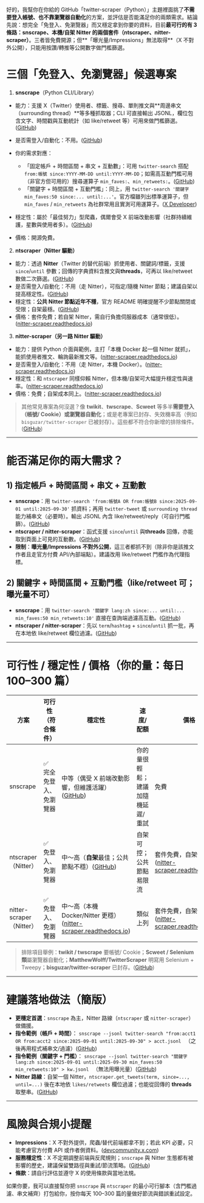 好的，我幫你在你給的 GitHub「twitter-scraper（Python）」主題裡面挑了**不需要登入帳號、也不靠瀏覽器自動化**的方案，並評估是否能滿足你的兩類需求。結論先說：想完全「免登入、免瀏覽器」而又穩定拿到你要的資料，目前**最可行的有 3 條路：snscrape、本機/自架 Nitter 的兩個套件（ntscraper、nitter-scraper）**。三者皆免費開源；但**「曝光量/Impressions」無法取得**（X 不對外公開），只能用按讚/轉推等公開數字做門檻篩選。

# 三個「免登入、免瀏覽器」候選專案

1. **snscrape**（Python CLI/Library）

* 能力：支援 X（Twitter）使用者、標籤、搜尋、單則推文與**周邊串文（surrounding thread）**等多種抓取器；CLI 可直接輸出 JSONL，欄位包含文字、時間戳與互動統計（如 like/retweet 等）可用來做門檻篩選。([GitHub][1])
* 是否需登入/自動化：不用。([GitHub][1])
* 你的需求對應：

  * 「固定帳戶 + 時間區間 + 串文 + 互動數」：可用 `twitter-search` 搭配 `from:帳號 since:YYYY-MM-DD until:YYYY-MM-DD`；如需高互動門檻可用（非官方但可用的）搜尋運算子 `min_faves:`、`min_retweets:`。([GitHub][1])
  * 「關鍵字 + 時間區間 + 互動門檻」：同上，用 `twitter-search '關鍵字 min_faves:50 since:... until:...'`。官方檔雖列出標準運算子，但 `min_faves` / `min_retweets` 為社群常用且實測可用運算子。([X Developer][2])
* 穩定性：屬於「最佳努力」型爬蟲，偶爾會受 X 前端改動影響（社群持續維護，星數與使用者多）。([GitHub][1])
* 價格：開源免費。

2. **ntscraper（Nitter 驅動）**

* 能力：透過 **Nitter**（Twitter 的替代前端）抓使用者、關鍵詞/標籤，支援 `since`/`until` 參數；回傳的字典資料含推文與**threads**，可再以 like/retweet 數做二次篩選。([GitHub][3])
* 是否需登入/自動化：不用（走 Nitter），可指定/隨機 Nitter 節點；建議自架以提高穩定性。([GitHub][3])
* 穩定性：**公共 Nitter 節點近年不穩**，官方 README 明確提醒不少節點關閉或受限；自架最穩。([GitHub][3])
* 價格：套件免費；若自架 Nitter，需自行負擔伺服器成本（通常很低）。([nitter-scraper.readthedocs.io][4])

3. **nitter-scraper（另一路 Nitter 驅動）**

* 能力：提供 Python 介面與範例，主打「本機 Docker 起一個 Nitter 就抓」，能抓使用者推文、輪詢最新推文等。([nitter-scraper.readthedocs.io][5])
* 是否需登入/自動化：不用（走 Nitter，本機 Docker）。([nitter-scraper.readthedocs.io][4])
* 穩定性：和 `ntscraper` 同樣仰賴 Nitter，但本機/自架可大幅提升穩定性與速率。([nitter-scraper.readthedocs.io][5])
* 價格：免費；自架成本同上。([nitter-scraper.readthedocs.io][4])

> 其他常見專案為何沒選？像 **twikit**、**twscrape**、**Scweet** 等多半**需要登入（帳號/ Cookie）或瀏覽器自動化**；或是老專案已封存、失效機率高（例如 `bisguzar/twitter-scraper` 已被封存）。這些都不符合你新增的排除條件。([GitHub][6])

---

# 能否滿足你的兩大需求？

## 1) 指定帳戶 + 時間區間 + 串文 + 互動數

* **snscrape**：用 `twitter-search 'from:帳號A OR from:帳號B since:2025-09-01 until:2025-09-30'` 抓資料；再用 `twitter-tweet` 或 `surrounding thread` 能力補串文（必要時）。輸出 JSONL 內含 like/retweet/reply（可自行門檻篩）。([GitHub][1])
* **ntscraper / nitter-scraper**：函式支援 `since`/`until` 與**threads** 回傳，亦能取到頁面上可見的互動數。([GitHub][3])
* **限制**：**曝光量/Impressions 不對外公開**，這三者都抓不到（除非你是該推文作者且走官方付費 API/內部端點）。建議改用 like/retweet 門檻作為代理指標。

## 2) 關鍵字 + 時間區間 + 互動門檻（like/retweet 可；曝光量不可）

* **snscrape**：用 `twitter-search '關鍵字 lang:zh since:... until:... min_faves:50 min_retweets:10'` 直接在查詢端過濾高互動。([GitHub][7])
* **ntscraper / nitter-scraper**：先以 `term`/`hashtag` + `since`/`until` 抓一批，再在本地依 like/retweet 欄位過濾。([GitHub][3])

---

# 可行性 / 穩定性 / 價格（你的量：每日 100–300 篇）

| 方案                     | 可行性（符合條件）    | 穩定性                                                          | 速度/配額             | 價格                                              |
| ---------------------- | ------------ | ------------------------------------------------------------ | ----------------- | ----------------------------------------------- |
| snscrape               | ✅ 完全免登入、免瀏覽器 | 中等（偶受 X 前端改動影響，但維護活躍）([GitHub][1])                           | 你的量很輕鬆；建議加隨機延遲/重試 | 免費                                              |
| ntscraper（Nitter）      | ✅ 免登入、免瀏覽器   | 中～高（**自架**最佳；公共節點不穩）([GitHub][3])                            | 自架可控；公共節點易限流      | 套件免費，自架低成本 ([nitter-scraper.readthedocs.io][4]) |
| nitter-scraper（Nitter） | ✅ 免登入、免瀏覽器   | 中～高（本機 Docker/Nitter 更穩）([nitter-scraper.readthedocs.io][5]) | 類似上列              | 套件免費，自架低成本 ([nitter-scraper.readthedocs.io][4]) |

> 排除項目舉例：**twikit / twscrape** 要帳號/ Cookie；**Scweet / Selenium 類**屬瀏覽器自動化；**MatthewWolff/TwitterScraper** 明寫用 Selenium + Tweepy；**bisguzar/twitter-scraper** 已封存。([GitHub][6])

---

# 建議落地做法（簡版）

* **更穩定首選**：`snscrape` 為主，Nitter 路線（`ntscraper` 或 `nitter-scraper`）做備援。
* **指令範例（帳戶 + 時間）**：
  `snscrape --jsonl twitter-search "from:acct1 OR from:acct2 since:2025-09-01 until:2025-09-30" > acct.jsonl` 　（之後再用程式補串文/過濾）([GitHub][1])
* **指令範例（關鍵字 + 門檻）**：
  `snscrape --jsonl twitter-search "關鍵字 lang:zh since:2025-09-01 until:2025-09-30 min_faves:50 min_retweets:10" > kw.jsonl` 　（無法用曝光量）([GitHub][7])
* **Nitter 路線**：自架一個 Nitter，`ntscraper.get_tweets(term, since=..., until=...)` 後在本地依 `likes/retweets` 欄位過濾；也能從回傳的 **threads** 取整串。([GitHub][3])

---

# 風險與合規小提醒

* **Impressions**：X 不對外提供，爬蟲/替代前端都拿不到；若此 KPI 必要，只能考慮官方付費 API 或作者側資料。([devcommunity.x.com][8])
* **服務穩定性**：X 不定期調整前端與反爬規則；`snscrape` 與 Nitter 生態都有被影響的歷史，建議保留雙路徑與重試/節流策略。([GitHub][1])
* **條款**：請自行評估並遵守 X 的使用條款與當地法規。

如果你要，我可以直接幫你把 `snscrape` 與 `ntscraper` 的最小可行腳本（含門檻過濾、串文補齊）打包給你，按你每天 100–300 篇的量做好節流與錯誤重試設定。

[1]: https://github.com/JustAnotherArchivist/snscrape "GitHub - JustAnotherArchivist/snscrape: A social networking service scraper in Python"
[2]: https://developer.x.com/en/docs/x-api/v1/rules-and-filtering/search-operators?utm_source=chatgpt.com "Search operators | Docs | Twitter Developer Platform - X"
[3]: https://github.com/bocchilorenzo/ntscraper "GitHub - bocchilorenzo/ntscraper: Scrape from Twitter using Nitter instances"
[4]: https://nitter-scraper.readthedocs.io/?utm_source=chatgpt.com "Nitter Scraper - Read the Docs"
[5]: https://nitter-scraper.readthedocs.io/en/latest/examples/?utm_source=chatgpt.com "Examples - nitter_scraper - Nitter Scraper"
[6]: https://github.com/trevorhobenshield/twitter-api-client "GitHub - trevorhobenshield/twitter-api-client: Implementation of X/Twitter v1, v2, and GraphQL APIs"
[7]: https://github.com/JustAnotherArchivist/snscrape/issues/376?utm_source=chatgpt.com "How to search Twitter for tweets with media and a minimum ..."
[8]: https://devcommunity.x.com/t/is-it-possible-to-get-tweets-with-a-minimum-number-of-retweets-using-the-v2-api/183881?utm_source=chatgpt.com "Is it possible to get tweets with a minimum number ..."
